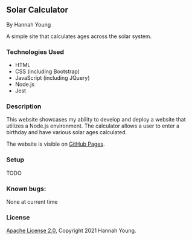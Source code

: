 ## Solar Calculator

By Hannah Young

A simple site that calculates ages across the solar system.

### Technologies Used
* HTML
* CSS (including Bootstrap)
* JavaScript (including JQuery)
* Node.js
* Jest

### Description

This website showcases my ability to develop and deploy a website that utilizes a Node.js environment. The calculator allows a user to enter a birthday and have various solar ages calculated. 

The website is visible on [GitHub Pages](https://Corgibyte.github.io/solar-calculator).

### Setup
TODO

### Known bugs: 
None at current time

### License

[Apache License 2.0](https://github.com/Corgibyte/number-neighborhood/blob/main/LICENSE), Copyright 2021 Hannah Young.